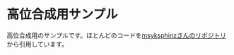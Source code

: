 # 高位合成用サンプル

高位合成用のサンプルです。ほとんどのコードを[msyksphinzさんのリポジトリ](https://github.com/msyksphinz-self/fpga_designs/tree/master/vivado_hls/xapp1170_2015v4/pre_built/hls)から引用しています。
